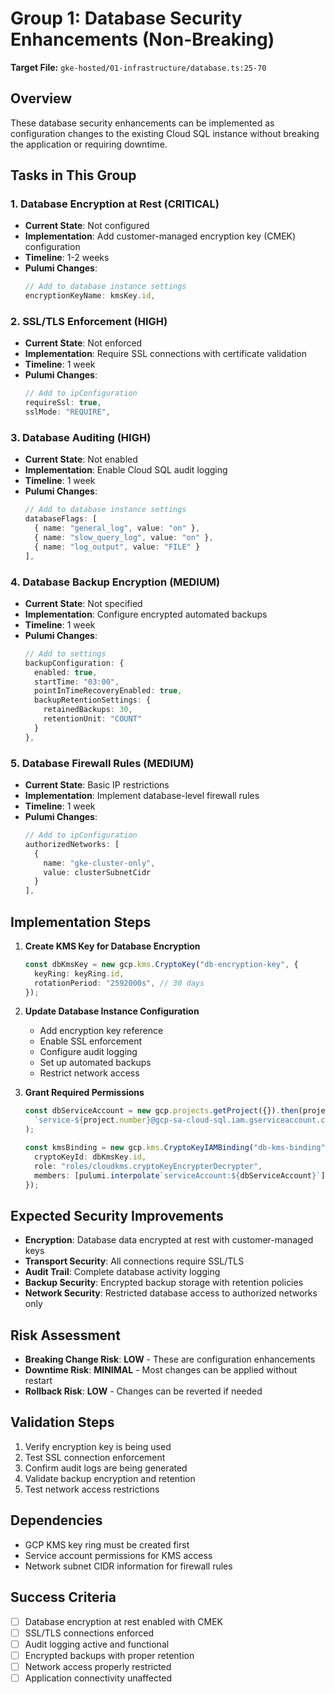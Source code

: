 # Group 1: Database Security Enhancements (Non-Breaking)

**Target File:** `gke-hosted/01-infrastructure/database.ts:25-70`

## Overview
These database security enhancements can be implemented as configuration changes to the existing Cloud SQL instance without breaking the application or requiring downtime.

## Tasks in This Group

### 1. Database Encryption at Rest (CRITICAL)
- **Current State**: Not configured
- **Implementation**: Add customer-managed encryption key (CMEK) configuration
- **Timeline**: 1-2 weeks
- **Pulumi Changes**:
  ```typescript
  // Add to database instance settings
  encryptionKeyName: kmsKey.id,
  ```

### 2. SSL/TLS Enforcement (HIGH)
- **Current State**: Not enforced
- **Implementation**: Require SSL connections with certificate validation
- **Timeline**: 1 week
- **Pulumi Changes**:
  ```typescript
  // Add to ipConfiguration
  requireSsl: true,
  sslMode: "REQUIRE",
  ```

### 3. Database Auditing (HIGH)
- **Current State**: Not enabled
- **Implementation**: Enable Cloud SQL audit logging
- **Timeline**: 1 week
- **Pulumi Changes**:
  ```typescript
  // Add to database instance settings
  databaseFlags: [
    { name: "general_log", value: "on" },
    { name: "slow_query_log", value: "on" },
    { name: "log_output", value: "FILE" }
  ],
  ```

### 4. Database Backup Encryption (MEDIUM)
- **Current State**: Not specified
- **Implementation**: Configure encrypted automated backups
- **Timeline**: 1 week
- **Pulumi Changes**:
  ```typescript
  // Add to settings
  backupConfiguration: {
    enabled: true,
    startTime: "03:00",
    pointInTimeRecoveryEnabled: true,
    backupRetentionSettings: {
      retainedBackups: 30,
      retentionUnit: "COUNT"
    }
  },
  ```

### 5. Database Firewall Rules (MEDIUM)
- **Current State**: Basic IP restrictions
- **Implementation**: Implement database-level firewall rules
- **Timeline**: 1 week
- **Pulumi Changes**:
  ```typescript
  // Add to ipConfiguration
  authorizedNetworks: [
    {
      name: "gke-cluster-only",
      value: clusterSubnetCidr
    }
  ],
  ```

## Implementation Steps

1. **Create KMS Key for Database Encryption**
   ```typescript
   const dbKmsKey = new gcp.kms.CryptoKey("db-encryption-key", {
     keyRing: keyRing.id,
     rotationPeriod: "2592000s", // 30 days
   });
   ```

2. **Update Database Instance Configuration**
   - Add encryption key reference
   - Enable SSL enforcement
   - Configure audit logging
   - Set up automated backups
   - Restrict network access

3. **Grant Required Permissions**
   ```typescript
   const dbServiceAccount = new gcp.projects.getProject({}).then(project => 
     `service-${project.number}@gcp-sa-cloud-sql.iam.gserviceaccount.com`
   );
   
   const kmsBinding = new gcp.kms.CryptoKeyIAMBinding("db-kms-binding", {
     cryptoKeyId: dbKmsKey.id,
     role: "roles/cloudkms.cryptoKeyEncrypterDecrypter",
     members: [pulumi.interpolate`serviceAccount:${dbServiceAccount}`],
   });
   ```

## Expected Security Improvements

- **Encryption**: Database data encrypted at rest with customer-managed keys
- **Transport Security**: All connections require SSL/TLS
- **Audit Trail**: Complete database activity logging
- **Backup Security**: Encrypted backup storage with retention policies
- **Network Security**: Restricted database access to authorized networks only

## Risk Assessment

- **Breaking Change Risk**: **LOW** - These are configuration enhancements
- **Downtime Risk**: **MINIMAL** - Most changes can be applied without restart
- **Rollback Risk**: **LOW** - Changes can be reverted if needed

## Validation Steps

1. Verify encryption key is being used
2. Test SSL connection enforcement
3. Confirm audit logs are being generated
4. Validate backup encryption and retention
5. Test network access restrictions

## Dependencies

- GCP KMS key ring must be created first
- Service account permissions for KMS access
- Network subnet CIDR information for firewall rules

## Success Criteria

- [ ] Database encryption at rest enabled with CMEK
- [ ] SSL/TLS connections enforced
- [ ] Audit logging active and functional
- [ ] Encrypted backups with proper retention
- [ ] Network access properly restricted
- [ ] Application connectivity unaffected